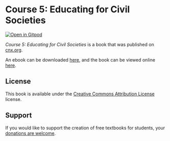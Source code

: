 # Course 5: Educating for Civil Societies

[![Open in Gitpod](https://gitpod.io/button/open-in-gitpod.svg)](https://gitpod.io/from-referrer/)

_Course 5: Educating for Civil Societies_ is a book that was published on [cnx.org](https://cnx.org/).

An ebook can be downloaded [here](https://github.com/cnx-user-books/cnxbook-course-5-educating-for-civil-societies/releases/latest), and the book can be viewed online [here](https://github.com/cnx-user-books/cnxbook-course-5-educating-for-civil-societies/releases/latest).

## License
This book is available under the [Creative Commons Attribution License](./LICENSE) license.

## Support
If you would like to support the creation of free textbooks for students, your [donations are welcome](https://riceconnect.rice.edu/donation/support-openstax-banner).
